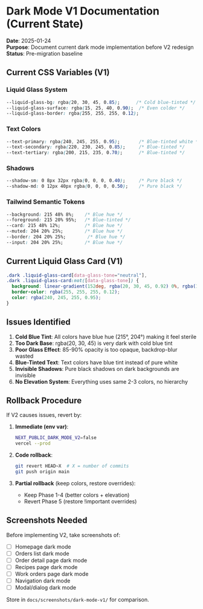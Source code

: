# Dark Mode V1 Documentation (Current State)

**Date**: 2025-01-24  
**Purpose**: Document current dark mode implementation before V2 redesign  
**Status**: Pre-migration baseline

## Current CSS Variables (V1)

### Liquid Glass System
```css
--liquid-glass-bg: rgba(20, 30, 45, 0.85);      /* Cold blue-tinted */
--liquid-glass-surface: rgba(15, 25, 40, 0.90);  /* Even colder */
--liquid-glass-border: rgba(255, 255, 255, 0.12);
```

### Text Colors
```css
--text-primary: rgba(240, 245, 255, 0.95);       /* Blue-tinted white */
--text-secondary: rgba(220, 230, 245, 0.85);     /* Blue-tinted */
--text-tertiary: rgba(200, 215, 235, 0.70);      /* Blue-tinted */
```

### Shadows
```css
--shadow-sm: 0 8px 32px rgba(0, 0, 0, 0.40);     /* Pure black */
--shadow-md: 0 12px 40px rgba(0, 0, 0, 0.50);    /* Pure black */
```

### Tailwind Semantic Tokens
```css
--background: 215 48% 8%;    /* Blue hue */
--foreground: 215 20% 95%;   /* Blue-tinted */
--card: 215 48% 12%;         /* Blue hue */
--muted: 204 20% 25%;        /* Blue hue */
--border: 204 20% 25%;        /* Blue hue */
--input: 204 20% 25%;        /* Blue hue */
```

## Current Liquid Glass Card (V1)

```css
.dark .liquid-glass-card[data-glass-tone="neutral"],
.dark .liquid-glass-card:not([data-glass-tone]) {
  background: linear-gradient(152deg, rgba(20, 30, 45, 0.92) 0%, rgba(15, 25, 40, 0.88) 100%);
  border-color: rgba(255, 255, 255, 0.12);
  color: rgba(240, 245, 255, 0.95);
}
```

## Issues Identified

1. **Cold Blue Tint**: All colors have blue hue (215°, 204°) making it feel sterile
2. **Too Dark Base**: rgba(20, 30, 45) is very dark with cold blue tint
3. **Poor Glass Effect**: 85-90% opacity is too opaque, backdrop-blur wasted
4. **Blue-Tinted Text**: Text colors have blue tint instead of pure white
5. **Invisible Shadows**: Pure black shadows on dark backgrounds are invisible
6. **No Elevation System**: Everything uses same 2-3 colors, no hierarchy

## Rollback Procedure

If V2 causes issues, revert by:

1. **Immediate (env var)**:
   ```bash
   NEXT_PUBLIC_DARK_MODE_V2=false
   vercel --prod
   ```

2. **Code rollback**:
   ```bash
   git revert HEAD~X  # X = number of commits
   git push origin main
   ```

3. **Partial rollback** (keep colors, restore overrides):
   - Keep Phase 1-4 (better colors + elevation)
   - Revert Phase 5 (restore !important overrides)

## Screenshots Needed

Before implementing V2, take screenshots of:
- [ ] Homepage dark mode
- [ ] Orders list dark mode  
- [ ] Order detail page dark mode
- [ ] Recipes page dark mode
- [ ] Work orders page dark mode
- [ ] Navigation dark mode
- [ ] Modal/dialog dark mode

Store in `docs/screenshots/dark-mode-v1/` for comparison.
